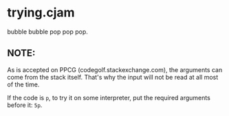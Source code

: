 trying.cjam
===========

bubble bubble pop pop pop.

## NOTE:

As is accepted on PPCG (codegolf.stackexchange.com), the arguments can come from the stack itself. That's why the input will not be read at all most of the time.

If the code is `p`, to try it on some interpreter, put the required arguments before it: `5p`.
